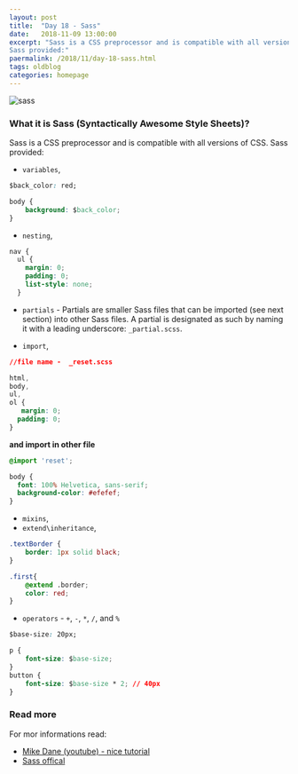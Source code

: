 ```yaml
---
layout: post
title:  "Day 18 - Sass"
date:   2018-11-09 13:00:00
excerpt: "Sass is a CSS preprocessor and is compatible with all versions of CSS. 
Sass provided:"
paermalink: /2018/11/day-18-sass.html
tags: oldblog
categories: homepage
--- 
```


![sass](/assets/posts/media/sass.png)

### What it is Sass (Syntactically Awesome Style Sheets)? 

Sass is a CSS preprocessor and is compatible with all versions of CSS. 
Sass provided:

- `variables`,

```css
$back_color: red;

body {
    background: $back_color;
}
```

- `nesting`,

```css
nav {
  ul {
    margin: 0;
    padding: 0;
    list-style: none;
  }
```

- `partials` - Partials are smaller Sass files that can be imported (see next section) into other Sass files. A partial is designated as such by naming it with a leading underscore: `_partial.scss`.

- `import`,

```css
//file name -  _reset.scss

html,
body,
ul,
ol {
   margin: 0;
  padding: 0;
}
```

**and import in other file**

```css
@import 'reset';

body {
  font: 100% Helvetica, sans-serif;
  background-color: #efefef;
}
```

- `mixins`,
- `extend\inheritance`,

```css
.textBorder {
    border: 1px solid black;
}

.first{
    @extend .border;
    color: red;
}
```

- `operators` - `+`, `-`, `*`, `/`, and `%`

```css
$base-size: 20px;

p {
    font-size: $base-size;
}
button {
    font-size: $base-size * 2; // 40px
}
```

### Read more

For mor informations read:

- [Mike Dane (youtube) - nice tutorial](https://www.youtube.com/watch?v=oq3cmfdleME&list=PLLAZ4kZ9dFpOMcA70cU3gZZAXeCR9CNS9)
- [Sass offical](http://sass-lang.com/guide)
